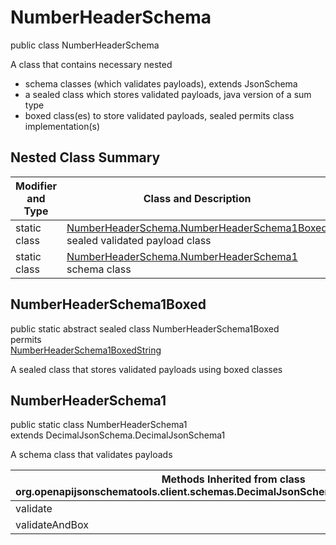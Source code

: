 # NumberHeaderSchema
public class NumberHeaderSchema

A class that contains necessary nested
- schema classes (which validates payloads), extends JsonSchema
- a sealed class which stores validated payloads, java version of a sum type
- boxed class(es) to store validated payloads, sealed permits class implementation(s)

## Nested Class Summary
| Modifier and Type | Class and Description |
| ----------------- | ---------------------- |
| static class | [NumberHeaderSchema.NumberHeaderSchema1Boxed](#numberheaderschema1boxed)<br> sealed validated payload class |
| static class | [NumberHeaderSchema.NumberHeaderSchema1](#numberheaderschema1)<br> schema class |

## NumberHeaderSchema1Boxed
public static abstract sealed class NumberHeaderSchema1Boxed<br>
permits<br>
[NumberHeaderSchema1BoxedString](#numberheaderschema1boxedstring)

A sealed class that stores validated payloads using boxed classes

## NumberHeaderSchema1
public static class NumberHeaderSchema1<br>
extends DecimalJsonSchema.DecimalJsonSchema1

A schema class that validates payloads

| Methods Inherited from class org.openapijsonschematools.client.schemas.DecimalJsonSchema.DecimalJsonSchema1 |
| ------------------------------------------------------------------ |
| validate                                                           |
| validateAndBox                                                     |

